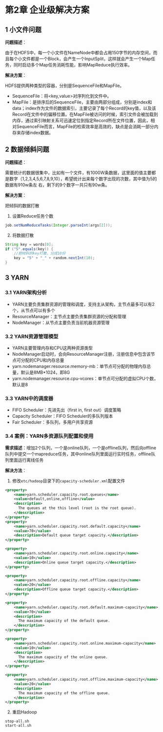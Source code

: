 # 第2章 企业级解决方案

## 1 小文件问题

**问题描述**：

由于在HDFS中，每一个小文件在NameNode中都会占用150字节的内存空间，而且每个小文件都是一个Block，会产生一个InputSplit，这样就会产生一个Map任务，同时启动多个Map任务消耗性能，影响MapReduce执行效率。

**解决方案**：

HDFS提供两种类型的容器，分别是SequenceFile和MapFile。

- SequenceFile：将<key,value>对序列化到文件中。
- MapFile：是排序后的SequenceFile，主要由两部分组成，分别是index和data；index作为文件的数据索引，主要记录了每个Record的key值，以及该Record在文件中的偏移位置。在MapFile被访问的时候，索引文件会被加载到内存，通过索引映射关系可迅速定位到指定Record所在文件位置，因此，相对SequenceFile而言，MapFile的检索效率是高效的，缺点是会消耗一部分内存来存储index数据。

## 2 数据倾斜问题

**问题描述**：

需要统计的数据很集中，比如有一个文件，有1000W条数据，这里面的值主要都是数字（1,2,3,4,5,6,7,8,9,10），希望统计出来每个数字出现的次数，其中值为5的数据有910w条左
右，剩下的9个数字一共只有90w条。

**解决方案**：

把倾斜的数据打散

1. 设置Reduce任务个数
```java
job.setNumReduceTasks(Integer.parseInt(args[2]));
```
2. 将数据打散
```java
String key = words[0];
if ("5".equals(key)) {
	//把倾斜的key打散，分成10份
	key = "5" + "_" + random.nextInt(10);
}
```

## 3 YARN 

### 3.1 YARN架构分析

- YARN主要负责集群资源的管理和调度，支持主从架构，主节点最多可以有2个，从节点可以有多个
- ResourceManager：主节点主要负责集群资源的分配和管理
- NodeManager：从节点主要负责当前机器资源管理

### 3.2 YARN资源管理模型

- YARN主要管理内存和CPU这两种资源类型
- NodeManager启动时，会向ResourceManager注册，注册信息中包含该节点可分配的CPU和内存总量
- yarn.nodemanager.resource.memory-mb：单节点可分配的物理内存总量，默认是8MB\*1024，即8G
- yarn.nodemanager.resource.cpu-vcores：单节点可分配的虚拟CPU个数，默认是8

### 3.3 YARN中的调度器
- FIFO Scheduler：先进先出（first in, first out）调度策略
- Capacity Scheduler：FIFO Scheduler的多队列版本
- Fair Scheduler：多队列，多用户共享资源

### 3.4 案例：YARN多资源队列配置和使用

**需求描述**：增加2个队列，一个是online队列，一个是offline队列，然后向offline队列中提交一个mapreduce任务，其中online队列里面运行实时任务，offline队列里面运行离线任务

**解决方法**：
1. 修改`etc/hadoop`目录下的`capacity-scheduler.xml`配置文件
```xml
<property>
    <name>yarn.scheduler.capacity.root.queues</name>
    <value>default,online,offline</value>
    <description>
      The queues at the this level (root is the root queue).
    </description>
</property>
<property>
    <name>yarn.scheduler.capacity.root.default.capacity</name>
    <value>70</value>
    <description>Default queue target capacity.</description>
</property>

<property>
    <name>yarn.scheduler.capacity.root.online.capacity</name>
    <value>10</value>
    <description>Online queue target capacity.</description>
</property>

<property>
    <name>yarn.scheduler.capacity.root.offline.capacity</name>
    <value>20</value>
    <description>Offline queue target capacity.</description>
</property>

<property>
    <name>yarn.scheduler.capacity.root.default.maximum-capacity</name>
    <value>70</value>
    <description>
      The maximum capacity of the default queue.
    </description>
</property>

<property>
    <name>yarn.scheduler.capacity.root.online.maximum-capacity</name>
    <value>10</value>
    <description>
      The maximum capacity of the online queue.
    </description>
</property>

<property>
    <name>yarn.scheduler.capacity.root.offline.maximum-capacity</name>
    <value>20</value>
    <description>
      The maximum capacity of the offline queue.
    </description>
</property>
```

2. 重启Hadoop
```shell
stop-all.sh
start-all.sh
```